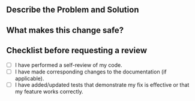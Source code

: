 ## Describe the Problem and Solution
<!-- Write 2-3 sentences summarising the reasons behind this change (this might be the problem you're solving, or the context around the request) and the solution you have chosen. !-->  

## What makes this change safe?
<!-- DELETE WHEN COMPLETED
A good answer to this question helps the reviewers understand where they should focus their attention, so please consider these questions:
- Is the change risky or not? Why? 
- What tests are you adding or changing? Why?
- What existing tests are you relying on? 
- What, if anything, are you concerned about that you'd like the reviewer to focus on?
References:
- [Risk level guide](https://github.com/wiredtiger/wiredtiger/blob/develop/.github/risk_level_guide.md)
- [Testing frameworks](https://github.com/wiredtiger/wiredtiger/blob/develop/test/testing_frameworks.md)
!-->

## Checklist before requesting a review

- [ ] I have performed a self-review of my code.
- [ ] I have made corresponding changes to the documentation (if applicable).
- [ ] I have added/updated tests that demonstrate my fix is effective or that my feature works correctly.
